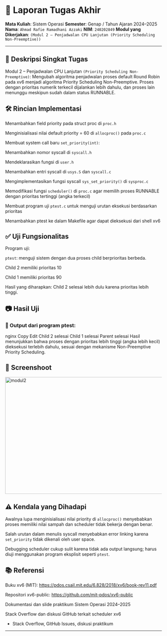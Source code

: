 # 📝 Laporan Tugas Akhir

**Mata Kuliah**: Sistem Operasi
**Semester**: Genap / Tahun Ajaran 2024–2025
**Nama**: `Ahmad Rafie Ramadhani Azzaki`
**NIM**: `240202849`
**Modul yang Dikerjakan**:
`(Modul 2 — Penjadwalan CPU Lanjutan (Priority Scheduling Non-Preemptive))`

---

## 📌 Deskripsi Singkat Tugas
Modul 2 – Penjadwalan CPU Lanjutan `(Priority Scheduling Non-Preemptive)`:
Mengubah algoritma penjadwalan proses default Round Robin pada xv6 menjadi algoritma Priority Scheduling Non-Preemptive. Proses dengan prioritas numerik terkecil dijalankan lebih dahulu, dan proses lain menunggu meskipun sudah dalam status RUNNABLE.

## 🛠️ Rincian Implementasi
Menambahkan field priority pada struct proc di `proc.h`

Menginisialisasi nilai default priority = 60 di `allocproc()` pada `proc.c`

Membuat system call baru `set_priority(int)`:

Menambahkan nomor syscall di `syscall.h`

Mendeklarasikan fungsi di `user.h`

Menambahkan entri syscall di `usys.S` dan `syscall.c`

Mengimplementasikan fungsi syscall `sys_set_priority()` di `sysproc.c`

Memodifikasi fungsi `scheduler()` di `proc.c` agar memilih proses RUNNABLE dengan prioritas tertinggi (angka terkecil)

Membuat program uji `ptest.c` untuk menguji urutan eksekusi berdasarkan prioritas

Menambahkan ptest ke dalam Makefile agar dapat dieksekusi dari shell xv6

## ✅ Uji Fungsionalitas
Program uji:

`ptest`: menguji sistem dengan dua proses child berprioritas berbeda.

Child 2 memiliki prioritas 10

Child 1 memiliki prioritas 90

Hasil yang diharapkan: Child 2 selesai lebih dulu karena prioritas lebih tinggi.

## 📷 Hasil Uji
### 📍 Output dari program ptest:
nginx
Copy
Edit
Child 2 selesai
Child 1 selesai
Parent selesai
Hasil menunjukkan bahwa proses dengan prioritas lebih tinggi (angka lebih kecil) dieksekusi terlebih dahulu, sesuai dengan mekanisme Non-Preemptive Priority Scheduling.

## 📸 Screenshoot
<img width="712" height="375" alt="modul2" src="https://github.com/user-attachments/assets/374ba036-ac3f-4a6b-a055-e052a8d673ea" />

## ⚠️ Kendala yang Dihadapi
Awalnya lupa menginisialisasi nilai priority di `allocproc()` menyebabkan proses memiliki nilai sampah dan scheduler tidak bekerja dengan benar.

Salah urutan dalam menulis syscall menyebabkan error linking karena `set_priority` tidak dikenali oleh user space.

Debugging scheduler cukup sulit karena tidak ada output langsung; harus diuji menggunakan program eksplisit seperti `ptest`.

## 📚 Referensi
Buku xv6 (MIT): https://pdos.csail.mit.edu/6.828/2018/xv6/book-rev11.pdf

Repositori xv6-public: https://github.com/mit-pdos/xv6-public

Dokumentasi dan slide praktikum Sistem Operasi 2024–2025

Stack Overflow dan diskusi GitHub terkait scheduler xv6
* Stack Overflow, GitHub Issues, diskusi praktikum

---

